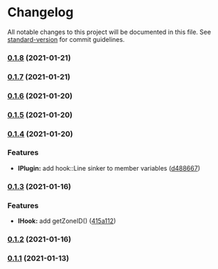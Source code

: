 # Changelog

All notable changes to this project will be documented in this file. See [standard-version](https://github.com/conventional-changelog/standard-version) for commit guidelines.

### [0.1.8](https://github.com/Stuff-Mods/MHW-CommonLib/compare/v0.1.7...v0.1.8) (2021-01-21)

### [0.1.7](https://github.com/Stuff-Mods/MHW-CommonLib/compare/v0.1.6...v0.1.7) (2021-01-21)

### [0.1.6](https://github.com/Stuff-Mods/MHW-CommonLib/compare/v0.1.5...v0.1.6) (2021-01-20)

### [0.1.5](https://github.com/Stuff-Mods/MHW-CommonLib/compare/v0.1.4...v0.1.5) (2021-01-20)

### [0.1.4](https://github.com/Stuff-Mods/MHW-CommonLib/compare/v0.1.3...v0.1.4) (2021-01-20)


### Features

* **IPlugin:** add hook::Line sinker to member variables ([d488667](https://github.com/Stuff-Mods/MHW-CommonLib/commit/d488667cb228ae46ab6531b0d4aae6a801d21def))

### [0.1.3](https://github.com/Stuff-Mods/MHW-CommonLib/compare/v0.1.2...v0.1.3) (2021-01-16)


### Features

* **IHook:** add getZoneID() ([415a112](https://github.com/Stuff-Mods/MHW-CommonLib/commit/415a112a26019d349b5c3ea689758e2760e56f88))

### [0.1.2](https://github.com/Stuff-Mods/MHW-CommonLib/compare/v0.1.1...v0.1.2) (2021-01-16)

### [0.1.1](https://github.com/Stuff-Mods/MHW-CommonLib/compare/v0.1.0...v0.1.1) (2021-01-13)
